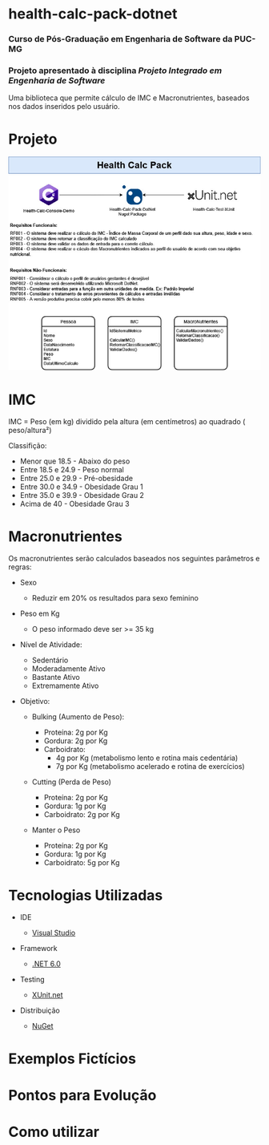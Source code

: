 # health-calc-pack-dotnet

### Curso de Pós-Graduação em Engenharia de Software da PUC-MG

### Projeto apresentado à disciplina _Projeto Integrado em Engenharia de Software_

Uma biblioteca que permite cálculo de IMC e Macronutrientes, baseados nos dados inseridos pelo usuário.

# Projeto

<img src='nutrition-calc-diagram.jpg' alt='Diagrama'>

# IMC

IMC = Peso (em kg) dividido pela altura (em centímetros) ao quadrado ( peso/altura²)

Classifição:

- Menor que 18.5 - Abaixo do peso
- Entre 18.5 e 24.9 - Peso normal
- Entre 25.0 e 29.9 - Pré-obesidade
- Entre 30.0 e 34.9 - Obesidade Grau 1
- Entre 35.0 e 39.9 - Obesidade Grau 2
- Acima de 40 - Obesidade Grau 3

# Macronutrientes

Os macronutrientes serão calculados baseados nos seguintes parâmetros e regras:

- Sexo

  - Reduzir em 20% os resultados para sexo feminino

- Peso em Kg

  - O peso informado deve ser >= 35 kg

- Nível de Atividade:

  - Sedentário
  - Moderadamente Ativo
  - Bastante Ativo
  - Extremamente Ativo

- Objetivo:

  - Bulking (Aumento de Peso):

    - Proteína: 2g por Kg
    - Gordura: 2g por Kg
    - Carboidrato:
      - 4g por Kg (metabolismo lento e rotina mais cedentária)
      - 7g por Kg (metabolismo acelerado e rotina de exercícios)

  - Cutting (Perda de Peso)

    - Proteína: 2g por Kg
    - Gordura: 1g por Kg
    - Carboidrato: 2g por Kg

  - Manter o Peso

    - Proteína: 2g por Kg
    - Gordura: 1g por Kg
    - Carboidrato: 5g por Kg

# Tecnologias Utilizadas

- IDE

  - [Visual Studio](https://visualstudio.microsoft.com/pt-br/downloads/)

- Framework

  - [.NET 6.0](https://dotnet.microsoft.com/en-us/download/dotnet/thank-you/sdk-6.0.403-windows-x64-installer)

- Testing

  - [XUnit.net](https://xunit.net/)

- Distribuição

  - [NuGet](https://www.nuget.org/)

# Exemplos Fictícios

# Pontos para Evolução

# Como utilizar
